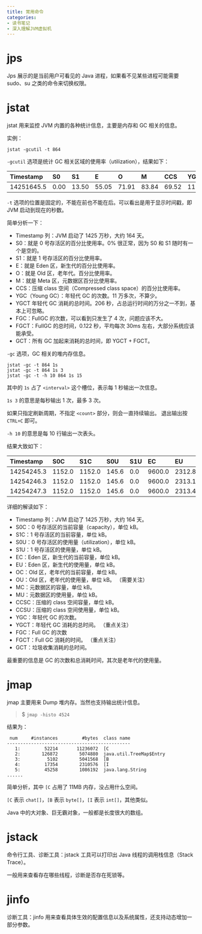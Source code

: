 ```yaml
---
title: 常用命令
categories: 
- 读书笔记
- 深入理解JVM虚拟机
---
```


# jps

Jps 展示的是当前用户可看见的 Java 进程，如果看不见某些进程可能需要 sudo、su 之类的命令来切换权限。

# jstat

jstat 用来监控 JVM 内置的各种统计信息，主要是内存和 GC 相关的信息。

实例：

```shell
jstat -gcutil -t 864
```

`-gcutil` 选项是统计 GC 相关区域的使用率（utilization），结果如下：

| Timestamp  | S0   | S1    | E     | O     | M     | CCS   | YGC    | YGCT    | FGC  | FGCT  | GCT     |
| :--------- | :--- | :---- | :---- | :---- | :---- | :---- | :----- | :------ | :--- | :---- | :------ |
| 14251645.5 | 0.00 | 13.50 | 55.05 | 71.91 | 83.84 | 69.52 | 113767 | 206.036 | 4    | 0.122 | 206.158 |

`-t` 选项的位置是固定的，不能在前也不能在后。可以看出是用于显示时间戳，即 JVM 启动到现在的秒数。

简单分析一下：

- Timestamp 列：JVM 启动了 1425 万秒，大约 164 天。
- S0：就是 0 号存活区的百分比使用率。0% 很正常，因为 S0 和 S1 随时有一个是空的。
- S1：就是 1 号存活区的百分比使用率。
- E：就是 Eden 区，新生代的百分比使用率。
- O：就是 Old 区，老年代。百分比使用率。
- M：就是 Meta 区，元数据区百分比使用率。
- CCS：压缩 class 空间（Compressed class space）的百分比使用率。
- YGC（Young GC）：年轻代 GC 的次数。11 万多次，不算少。
- YGCT 年轻代 GC 消耗的总时间。206 秒，占总运行时间的万分之一不到，基本上可忽略。
- FGC：FullGC 的次数，可以看到只发生了 4 次，问题应该不大。
- FGCT：FullGC 的总时间，0.122 秒，平均每次 30ms 左右，大部分系统应该能承受。
- GCT：所有 GC 加起来消耗的总时间，即 YGCT + FGCT。

`-gc` 选项，GC 相关的堆内存信息。

```shell
jstat -gc -t 864 1s
jstat -gc -t 864 1s 3
jstat -gc -t -h 10 864 1s 15
```

其中的 `1s` 占了 `<interval>` 这个槽位，表示每 1 秒输出一次信息。

`1s 3` 的意思是每秒输出 1 次，最多 3 次。

如果只指定刷新周期，不指定 `<count>` 部分，则会一直持续输出。 退出输出按 `CTRL+C` 即可。

`-h 10` 的意思是每 10 行输出一次表头。

结果大致如下：

| Timestamp  | S0C    | S1C    | S0U   | S1U  | EC     | EU     | OC      | OU     | MC      | MU      | YGC    | YGCT    | FGC  | FGCT  |
| :--------- | :----- | :----- | :---- | :--- | :----- | :----- | :------ | :----- | :------ | :------ | :----- | :------ | :--- | :---- |
| 14254245.3 | 1152.0 | 1152.0 | 145.6 | 0.0  | 9600.0 | 2312.8 | 11848.0 | 8527.3 | 31616.0 | 26528.6 | 113788 | 206.082 | 4    | 0.122 |
| 14254246.3 | 1152.0 | 1152.0 | 145.6 | 0.0  | 9600.0 | 2313.1 | 11848.0 | 8527.3 | 31616.0 | 26528.6 | 113788 | 206.082 | 4    | 0.122 |
| 14254247.3 | 1152.0 | 1152.0 | 145.6 | 0.0  | 9600.0 | 2313.4 | 11848.0 | 8527.3 | 31616.0 | 26528.6 | 113788 | 206.082 | 4    | 0.122 |

详细的解读如下：

- Timestamp 列：JVM 启动了 1425 万秒，大约 164 天。
- S0C：0 号存活区的当前容量（capacity），单位 kB。
- S1C：1 号存活区的当前容量，单位 kB。
- S0U：0 号存活区的使用量（utilization），单位 kB。
- S1U：1 号存活区的使用量，单位 kB。
- EC：Eden 区，新生代的当前容量，单位 kB。
- EU：Eden 区，新生代的使用量，单位 kB。
- OC：Old 区，老年代的当前容量，单位 kB。
- OU：Old 区，老年代的使用量，单位 kB。 （需要关注）
- MC：元数据区的容量，单位 kB。
- MU：元数据区的使用量，单位 kB。
- CCSC：压缩的 class 空间容量，单位 kB。
- CCSU：压缩的 class 空间使用量，单位 kB。
- YGC：年轻代 GC 的次数。
- YGCT：年轻代 GC 消耗的总时间。 （重点关注）
- FGC：Full GC 的次数
- FGCT：Full GC 消耗的时间。 （重点关注）
- GCT：垃圾收集消耗的总时间。

最重要的信息是 GC 的次数和总消耗时间，其次是老年代的使用量。

# jmap

jmap 主要用来 Dump 堆内存。当然也支持输出统计信息。

> $ `jmap -histo 4524`

结果为：

```
 num     #instances         #bytes  class name
----------------------------------------------
   1:         52214       11236072  [C
   2:        126872        5074880  java.util.TreeMap$Entry
   3:          5102        5041568  [B
   4:         17354        2310576  [I
   5:         45258        1086192  java.lang.String
......
```

简单分析，其中 `[C` 占用了 11MB 内存，没占用什么空间。

`[C` 表示 `chat[]`，`[B` 表示 `byte[]`，`[I` 表示 `int[]`，其他类似。

Java 中的大对象、巨无霸对象，一般都是长度很大的数组。

# jstack

命令行工具、诊断工具：jstack 工具可以打印出 Java 线程的调用栈信息（Stack Trace）。

一般用来查看存在哪些线程，诊断是否存在死锁等。

# jinfo

诊断工具：jinfo 用来查看具体生效的配置信息以及系统属性，还支持动态增加一部分参数。